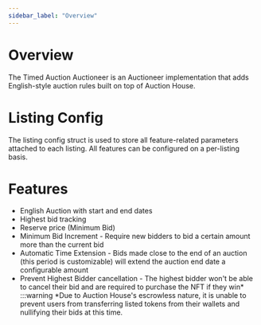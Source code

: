 ```yaml
---
sidebar_label: "Overview"
---
```


# Overview

The Timed Auction Auctioneer is an Auctioneer implementation that adds English-style auction rules built on top of Auction House.

# Listing Config
The listing config struct is used to store all feature-related parameters attached to each listing. All features can be configured on a per-listing basis.

# Features
* English Auction with start and end dates
* Highest bid tracking
* Reserve price (Minimum Bid)
* Minimum Bid Increment - Require new bidders to bid a certain amount more than the current bid
* Automatic Time Extension - Bids made close to the end of an auction (this period is customizable) will extend the auction end date a configurable amount
* Prevent Highest Bidder cancellation - The highest bidder won't be able to cancel their bid and are required to purchase the NFT if they win*
:::warning
*Due to Auction House's escrowless nature, it is unable to prevent users from transferring listed tokens from their wallets and nullifying their bids at this time.